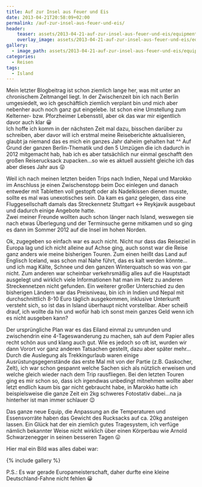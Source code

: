 ```yaml
---
title: Auf zur Insel aus Feuer und Eis
date: 2013-04-21T20:58:09+02:00
permalink: /auf-zur-insel-aus-feuer-und-eis/
header:
    teaser: assets/2013-04-21-auf-zur-insel-aus-feuer-und-eis/equipment_iceland.jpg
    overlay_image: assets/2013-04-21-auf-zur-insel-aus-feuer-und-eis/equipment_iceland.jpg
gallery:
  - image_path: assets/2013-04-21-auf-zur-insel-aus-feuer-und-eis/equipment_iceland.jpg
categories:
  - Reisen
tags:
  - Island
---
```

Mein letzter Blogbeitrag ist schon ziemlich lange her, was mit unter an chronischem Zeitmangel liegt. 
In der Zwischenzeit bin ich nach Berlin umgesiedelt, wo ich geschäftlich ziemlich verplant bin und mich aber nebenher auch noch ganz gut eingelebe. 
Ist schon eine Umstellung zum Kelterner- bzw. Pforzheimer Lebensstil, aber ok das war mir eigentlich davor auch klar 😀  
Ich hoffe ich komm in der nächsten Zeit mal dazu, bisschen darüber zu schreiben, 
aber davor will ich erstmal meine Reiseberichte aktualisieren, glaubt ja niemand das es mich ein ganzes Jahr daheim gehalten hat ^^ 
Auf Grund der ganzen Berlin-Thematik und den 5 Umzügen die ich dadurch in 2012 mitgemacht hab, 
hab ich es aber tatsächlich nur einmal geschafft den großen Reiserucksack zupacken…so wie es aktuell aussieht gleiche ich das aber dieses Jahr aus 😛  

Weil ich nach meinen letzten beiden Trips nach Indien, Nepal und Marokko im Anschluss je einen Zwischenstopp beim Doc einlegen 
und danach entweder mit Tabletten voll gestopft oder als Nadelkissen dienen musste, sollte es mal was unexotisches sein. Da kam es ganz gelegen, dass eine Fluggesellschaft damals das Streckennetz Stuttgart <-> Reykjavik ausgebaut und dadurch einige Angebote hatte.  
Zwei meiner Freunde wollten auch schon länger nach Island, weswegen sie nach etwas Überlegung und der Terminsuche gerne mitkamen 
und so ging es dann im Sommer 2012 auf die Insel im hohen Norden.  

Ok, zugegeben so einfach war es auch nicht. Nicht nur dass das Reiseziel in Europa lag und ich nicht alleine auf Achse ging, 
auch sonst war die Reise ganz anders wie meine bisherigen Touren. Zum einen heißt das Land auf Englisch Iceland, 
was schon mal Nahe führt, das es kalt werden könnte…und ich mag Kälte, Schnee und den ganzen Winterquatsch so was von gar nicht. 
Zum anderen war scheinbar verkehrsmäßig alles auf die Hauptstadt ausgelegt und wirklich viele Informationen hat man im Netz 
zu anderen Streckennetzen nicht gefunden. Ein weiterer großer Unterschied zu den bisherigen Ländern war das Preisniveau, 
bin ich in Indien und Nepal mit durchschnittlich 8-10 Euro täglich ausgekommen, inklusive Unterkunft versteht sich, 
so ist das in Island überhaupt nicht vorstellbar. Aber scheiß drauf, 
ich wollte da hin und wofür hab ich sonst mein ganzes Geld wenn ich es nicht ausgeben kann?  


Der ursprüngliche Plan war es das Eiland einmal zu umrunden und zwischendrin eine 4-Tageswanderung zu machen, 
sah auf dem Papier alles recht schön aus und klang auch gut. Wie es jedoch so oft ist, wurden wir dann Vorort vor ganz anderen Tatsachen gestellt, dazu aber später mehr…  
Durch die Auslegung als Trekkingurlaub waren einige Ausrüstungsgegenstände das erste Mal mit von der Partie (z.B. Gaskocher, Zelt), 
ich war schon gespannt welche Sachen sich als nützlich erweisen und welche gleich wieder nach dem Trip rausfliegen. 
Bei den letzten Touren ging es mir schon so, dass ich irgendwas unbedingt mitnehmen wollte aber letzt endlich kaum bis gar nicht gebraucht habe, 
in Marokko hatte ich beispielsweise die ganze Zeit ein 2kg schweres Fotostativ dabei…na ja hinterher ist man immer schlauer 😉  

Das ganze neue Equip, die Anpassung an die Temperaturen und Essensvorräte haben das Gewicht des Rucksacks auf ca. 20kg ansteigen lassen. 
Ein Glück hat der ein ziemlich gutes Tragesystem, ich verfüge nämlich bekannter Weise nicht wirklich über einen Körperbau wie 
Arnold Schwarzenegger in seinen besseren Tagen 😛

Hier mal ein Bild was alles dabei war:

{% include gallery %}

P.S.: Es war gerade Europameisterschaft, daher durfte eine kleine Deutschland-Fahne nicht fehlen 😀